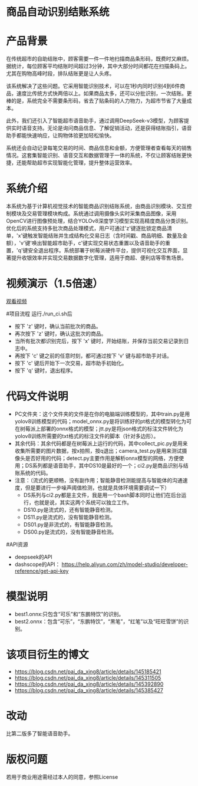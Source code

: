 # 商品自动识别结账系统
# 产品背景
在传统超市的自助结账中，顾客需要一件一件地扫描商品条形码，既费时又麻烦。据统计，每位顾客平均结账时间超过3分钟，其中大部分时间都花在扫描条码上。尤其在购物高峰时段，排队结账更是让人头疼。

该系统解决了这些问题。它采用智能识别技术，可以在1秒内同时识别4到6件商品，速度比传统方式快两倍以上。如果商品太多，还可以分批识别，一次结账。更棒的是，系统完全不需要条形码，省去了贴条码的人力物力，为超市节省了大量成本。

此外，我们还引入了智能超市语音助手，通过调用DeepSeek-v3模型，为顾客提供实时语音支持。无论是询问商品信息、了解促销活动，还是获得结账指引，语音助手都能快速响应，让购物体验更加轻松愉快。

系统还会自动记录每笔交易的时间、商品信息和金额，方便管理者查看每天的销售情况。这套集智能识别、语音交互和数据管理于一体的系统，不仅让顾客结账更快捷，还能帮助超市实现智能化管理，提升整体运营效率。
 # 系统介绍
本系统为基于计算机视觉技术的智能商品识别结账系统，由商品识别模块、交互控制模块及交易管理模块构成。系统通过调用摄像头实时采集商品图像，采用OpenCV进行图像预处理，结合YOLOv8深度学习模型实现高精度商品分类识别。优化后的系统支持多批次商品处理模式，用户可通过'z'键逐批锁定商品清单，'x'键触发智能结账并生成结构化交易日志（含时间戳、商品明细、数量及金额），'v'键'唤出智能超市助手，c'键实现交易状态重置以及语音助手的重置，'q'键安全退出程序。系统部署于树莓派硬件平台，提供可视化交互界面，显著提升收银效率并实现交易数据数字化管理，适用于商超、便利店等零售场景。

# 视频演示（1.5倍速）
[观看视频](https://github.com/user-attachments/assets/efa1eca9-9619-48ae-86c4-f61e495c46e7 "点我观看演示视频（1.5倍速）")

#项目流程
运行./run_ci.sh后
- 按下 'z' 键时，确认当前批次的商品。
- 再次按下 'z' 键时，确认这批次的商品。
- 当所有批次都识别完后，按下 'x' 键时，开始结账，并保存当前交易记录到日志中。
- 再按下 'c' 键之前的任意时刻，都可通过按下 'v' 键与超市助手对话。
- 按下 'c' 键后开始下一次交易，超市助手初始化。
- 按下 'q' 键时，退出程序。

# 代码文件说明
- PC文件夹：这个文件夹的文件是在你的电脑端训练模型的，其中train.py是用yolov8训练模型的代码；model_onnx.py是将训练好的pt格式的模型转化为可在树莓派上部署的onnx格式的模型；jtt.py是将json格式的标注文件转化为yolov8训练所需要的txt格式的标注文件的脚本（针对多边形）。
- 其余代码：其余代码都是在树莓派上运行的代码，其中collect_pic.py是用来收集所需要的图片数据，按x拍照，按q退出；camera_test.py是用来测试摄像头是否好用的代码；detect.py主要作用是解析onnx模型的网络，方便使用；DS系列都是语音助手，其中DS10是最好的一个；ci2.py是商品识别与结账系统的代码。
- 注意：（流式的更顺畅，没有副作用；智能静音检测能提高与智能体的沟通速度，但是要进行一步噪声阈值检测，也就是具体环境需要调试一下）
   - DS系列与ci2.py都是主文件，我是用一个bash脚本同时让他们在后台运行，也就是说，其实这两个系统可以独立工作。
   - DS10.py是流式的，还有智能静音检测。
   - DS11.py是流式的，没有智能静音检测。
   - DS01.py是非流式的，有智能静音检测。
   - DS00.py是流式的，没有智能静音检测。

#API资源
- deepseek的API
- dashscope的API： https://help.aliyun.com/zh/model-studio/developer-reference/get-api-key

# 模型说明
- best1.onnx:只包含“可乐”和“东鹏特饮”的识别。
- best2.onnx：包含“可乐”，“东鹏特饮”，“黑笔”，“红笔”以及“旺旺雪饼”的识别。

# 该项目衍生的博文
- https://blog.csdn.net/pai_da_xing8/article/details/145185421
- https://blog.csdn.net/pai_da_xing8/article/details/145311505
- https://blog.csdn.net/pai_da_xing8/article/details/145392890
- https://blog.csdn.net/pai_da_xing8/article/details/145385427

# 改动
比第二版多了智能语音助手。

# 版权问题
若用于商业用途需经过本人的同意，参照License

